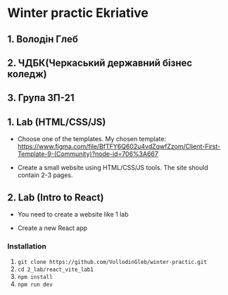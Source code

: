 # Winter practic Ekriative

## 1. Володін Глеб

## 2. ЧДБК(Черкаський державний бізнес коледж)

## 3. Група 3П-21

## 1. Lab (HTML/CSS/JS)

- Choose one of the templates.
  My chosen template:
  https://www.figma.com/file/BfTFY6Q602u4vdZqwfZzom/Client-First-Template-9-(Community)?node-id=706%3A667

- Create a small website using HTML/CSS/JS tools.
  The site should contain 2-3 pages.

## 2. Lab (Intro to React)

- You need to create a website like 1 lab

- Create a new React app

### Installation

1. `git clone https://github.com/VollodinGleb/winter-practic.git`
2. `cd 2_lab/react_vite_lab1`
3. `npm install`
4. `npm run dev`
